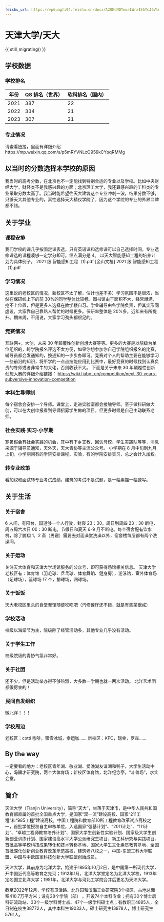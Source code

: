 ```yaml
---
feishu_url: https://vp6uagfi94.feishu.cn/docx/A20KdNOTnoaIWrxI55YcJ6Vtned
---
```


# 天津大学/天大

{{ still_migrating() }}

## 学校数据

### 学校排名

| 年份 | QS 排名（世界） | 软科排名（国内） |
| ---- | --------------- | ---------------- |
| 2021 | 387             | 22               |
| 2022 | 334             | 21               |
| 2023 | 307             | 21               |

### 专业情况

请查看链接，里面有详细介绍https://mp.weixin.qq.com/s/p5mRYVNLcO959kCYpqRMMg

## 以当时的分数选择本学校的原因

我当时的高考分数，在北京也不一定能找到特别合适的专业以及学校。比如中央财经大学，财经类不是我感兴趣的方面；北京理工大学，我还算感兴趣的工科类的专业录取分数太高了。我当时能希望往天大建筑这个专业冲刺一波，结果分数不够，只够天大其他专业的，索性选择天大精仪学院了，因为这个学院的专业的外界口碑都不错。

## 关于学业

### 课程安排

我们学校的课几乎按固定课表选。只有英语课和选修课可以自己选择时间，专业选修课选的课程凑够一定学分即可。绩点满分是 4。
以天大智能感知工程的培养计划为具体例子。
2021 级 智能感知工程（1).pdf [金山文档] 2021 级 智能感知工程（1).pdf

### 学习情况

这里说的老校区的情况，新校区不太了解，估计也差不多）学习氛围不是很浓，当然在保研线上下的前 30%的同学整体比较卷。图书馆由于面积不大，经常爆满，抢不上位置，但是更多人选择在教学楼自习。学业辅导由各学院负责，但其实形同虚设，大家靠自己靠熟人帮忙的时候更多。保研率整体是 20%多，近年来有所提升。期末周，不用说，大家学习劲头都很足的。

### 竞赛情况

互联网+，大创，未来 30 年颠覆性创新创想大赛等等。更多的大赛是以院级为单位组织的，跨学院报名评选不太方便，如果你想参加你自己学院组织报名的比赛，辅导员都会发通知的，按通知的一步步办即可。竞赛对个人的帮助主要在能够学习一些前沿的知识，将所学的一点点技能应用到比赛中，最好竞赛的时候找到认真负责的导师或者非常牛的大佬，否则收获不大。
下面是关于未来 30 年颠覆性创新创想大赛的详细介绍链接：
https://wiki.tjubot.cn/competition/next-30-years-subversive-innovation-competition

### 本科生导师制

每个宿舍会安排一个导师。课堂上，走进实验室都会接触导师。至于做科研做大创，可以在大创申报看到导师招募学生做的项目，但更多时候是自己主动联系老师。

### 社会实践·实习·小学期

寒暑假会有社会实践的机会，其中有下乡支教、回访母校、学生实践队等等，消息来源于辅导员通知，天外天，天大青协等主流公众号。
小学期在 8 月中旬到九月上旬，小学期间有的学院安排课程、实验，有的学院安排实习，总之会计入加权。

### 转专业政策

看加权和面试转专业考试成绩，建筑的考试不是试题，是一幅素描一幅速写。

## 关于生活

### 关于宿舍

6 人间，有阳台，国道够一个人行驶，封寝 23：30。周日到周四 23：30 断电，周五周六次日 00：30 断电，节假日和夏天 6-9 月不断电。每个宿舍配有饮水机，除了鹏翔 1，2 斋（男寝）需要去对面澡堂洗澡以外，宿舍楼每层都有两个洗澡间。

### 关于运动

关注天大体育和天津大学场馆服务的公众号，即可获得场馆相关信息。
天津大学老校区有：体育馆（羽毛球、乒乓球、体育舞蹈、健身房），游泳馆，室外体育场（足球场），篮球场 17 个，排球场，网球场。

### 关于饭饭

天大老校区里头的食堂餐馆随便吃吃吧（汽修餐厅还不错，就是有些菜很咸）

### 学校活动

校级以海棠节为主，院级除了经管活动多，其他专业几乎没有活动。

### 关于学生工作

校级院级的青协气氛非常好。

### 关于社团

还不少，但是活动举办得不够热烈，大多数一学期也就一两次活动。
北洋艺术团都很厉害的！

### 民间自发组织

微北洋！！！

### 学校周边

老校区：cotti 咖啡，蜜雪冰城，幸运咖……
新校区：KFC，瑞幸，罗森……

## By the way

一定要看的地方：老校区青年湖、敬业湖、爱晚湖友谊湖和鸭子，大学生活动中心，冯骥才研究院，两个大体育场；新校区体育馆，北洋纪念亭，“斗兽场”，求实会堂。

## 简介
天津大学（Tianjin University），简称“天大”，坐落于天津市，是中华人民共和国教育部直属的首批全国重点大学，是国家“双一流”建设高校、国家“211工程”和“985工程”建设高校，中国工程院和教育部10所工程教育改革试点高校之一，首批学位授权自主审核单位，入选国家“强基计划”、“2011计划”、“111计划”、“卓越工程师教育培养计划”、国家大学生创新性实验计划、国家级大学生创新创业训练计划、国家建设高水平大学公派研究生项目、新工科研究与实践项目、首批高等学校科技成果转化和技术转移基地、国家大学生文化素质教育基地、全国首批深化创新创业教育改革示范高校，建筑老八校之一，中国-东盟工科大学联盟、中国与中欧国家科技创新大学联盟创始成员。

天津大学，其前身为北洋大学，始建于1895年10月2日，是中国第一所现代大学，开中国近代高等教育之先河；1912年1月，北洋大学堂定名为北洋大学校，1913年定名国立北洋大学；1951年，北洋大学与河北工学院合并后更名为天津大学。

截至2022年12月，学校有卫津路、北洋园和滨海工业研究院3个校区，占地总面积410.7万平方米；设有28个学院（部）  ，开设74个本科专业；拥有30个博士后科研流动站、33个一级学科博士点、47个一级学科硕士点；有教职工4895人，全日制在校生38772人，其中本科生19033人，硕士研究生13978人，博士研究生5761人。
